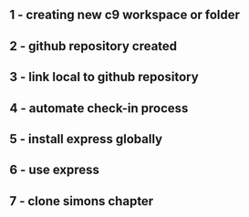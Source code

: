 ## 1 - creating new c9 workspace or folder
## 2 - github repository created
## 3 - link local to github repository
## 4 - automate check-in process
## 5 - install express globally
## 6 - use express
## 7 - clone simons chapter